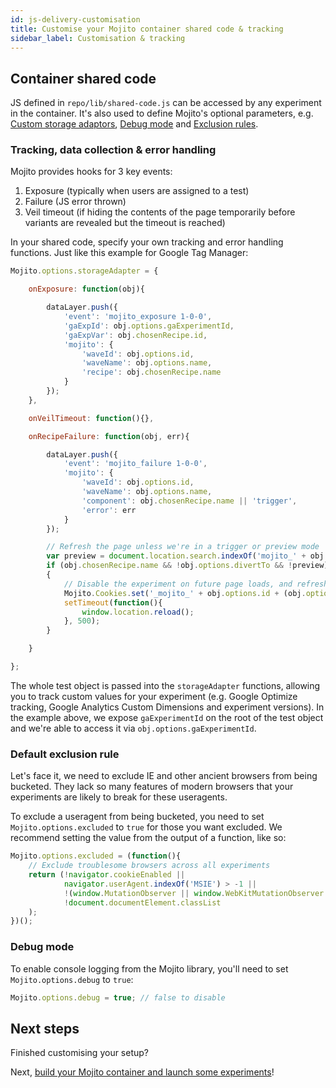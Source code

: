 ```yaml
---
id: js-delivery-customisation
title: Customise your Mojito container shared code & tracking
sidebar_label: Customisation & tracking
---
```


## Container shared code

JS defined in `repo/lib/shared-code.js` can be accessed by any experiment in the container. It's also used to define Mojito's optional parameters, e.g. [Custom storage adaptors](#tracking-data-collection-error-handling), [Debug mode](#debug-mode) and [Exclusion rules](#default-exclusion-rule).

### Tracking, data collection & error handling

Mojito provides hooks for 3 key events:

1. Exposure (typically when users are assigned to a test)
2. Failure (JS error thrown)
3. Veil timeout (if hiding the contents of the page temporarily before variants are revealed but the timeout is reached)

In your shared code, specify your own tracking and error handling functions. Just like this example for Google Tag Manager:

```js
Mojito.options.storageAdapter = {

    onExposure: function(obj){

        dataLayer.push({
            'event': 'mojito_exposure 1-0-0',
            'gaExpId': obj.options.gaExperimentId,
            'gaExpVar': obj.chosenRecipe.id,
            'mojito': {
                'waveId': obj.options.id,
                'waveName': obj.options.name,
                'recipe': obj.chosenRecipe.name
            }
        });
    },

    onVeilTimeout: function(){},

    onRecipeFailure: function(obj, err){

        dataLayer.push({
            'event': 'mojito_failure 1-0-0',
            'mojito': {
                'waveId': obj.options.id,
                'waveName': obj.options.name,
                'component': obj.chosenRecipe.name || 'trigger',
                'error': err
            }
        });

        // Refresh the page unless we're in a trigger or preview mode
        var preview = document.location.search.indexOf('mojito_' + obj.options.id + '=' + obj.chosenRecipe.id) > -1;
        if (obj.chosenRecipe.name && !obj.options.divertTo && !preview) 
        {
            // Disable the experiment on future page loads, and refresh
            Mojito.Cookies.set('_mojito_' + obj.options.id + (obj.options.state === 'live'?'':'-staging'), '0.0');
            setTimeout(function(){
                window.location.reload();
            }, 500);
        }

    }

};
```

The whole test object is passed into the `storageAdapter` functions, allowing you to track custom values for your experiment (e.g. Google Optimize tracking, Google Analytics Custom Dimensions and experiment versions). In the example above, we expose  `gaExperimentId` on the root of the test object and we're able to access it via `obj.options.gaExperimentId`.

### Default exclusion rule

Let's face it, we need to exclude IE and other ancient browsers from being bucketed. They lack so many features of modern browsers that your experiments are likely to break for these useragents.

To exclude a useragent from being bucketed, you need to set `Mojito.options.excluded` to `true` for those you want excluded. We recommend setting the value from the output of a function, like so:

```js
Mojito.options.excluded = (function(){
    // Exclude troublesome browsers across all experiments
    return (!navigator.cookieEnabled || 
            navigator.userAgent.indexOf('MSIE') > -1 ||
            !(window.MutationObserver || window.WebKitMutationObserver || window.MozMutationObserver) ||
            !document.documentElement.classList
    );
})();
```

### Debug mode

To enable console logging from the Mojito library, you'll need to set `Mojito.options.debug` to `true`:

```js
Mojito.options.debug = true; // false to disable
```

## Next steps

Finished customising your setup?

Next, [build your Mojito container and launch some experiments](js-delivery-preview-launch.md)!